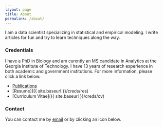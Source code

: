 ```yaml
---
layout: page
title: About
permalink: /about/
---
```


I am a data scientist specializing in statistical and empirical modeling. I write articles for fun and try to learn techniques along the way.

### Credentials

I have a PhD in Biology and am curently an MS candidate in Analytics at the Georgia Institute of Technology. I have 13 years of research experience in both academic and government institutions. For more information, please click a link below.

 * [Publications](https://scholar.google.com/citations?hl=en&user=wfn0gRYAAAAJ)
 * [Resume]({{ site.baseurl }}/creds/res)
 * [Curriculum Vitae]({{ site.baseurl }}/creds/cv)


### Contact

You can contact me by [email](mailto:cwalte12@mail.wvu.edu) or by clicking an icon below.

